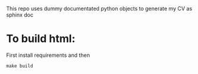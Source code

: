 This repo uses dummy documentated python objects to generate my CV as sphinx
doc

# To build html:
First install requirements and then
```
make build
```
